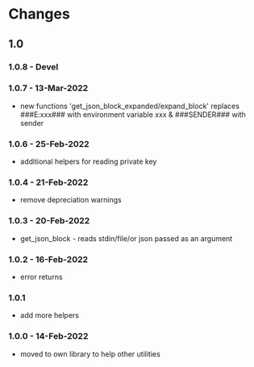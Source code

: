# Changes
## 1.0
### 1.0.8 - Devel
### 1.0.7 - 13-Mar-2022
* new functions 'get_json_block_expanded/expand_block' replaces ###E:xxx### with environment variable xxx &amp; ###SENDER### with sender
### 1.0.6 - 25-Feb-2022
* additional helpers for reading private key
### 1.0.4 - 21-Feb-2022
* remove depreciation warnings
### 1.0.3 - 20-Feb-2022
* get_json_block - reads stdin/file/or json passed as an argument
### 1.0.2 - 16-Feb-2022
* error returns
### 1.0.1
* add more helpers
### 1.0.0 - 14-Feb-2022
* moved to own library to help other utilities